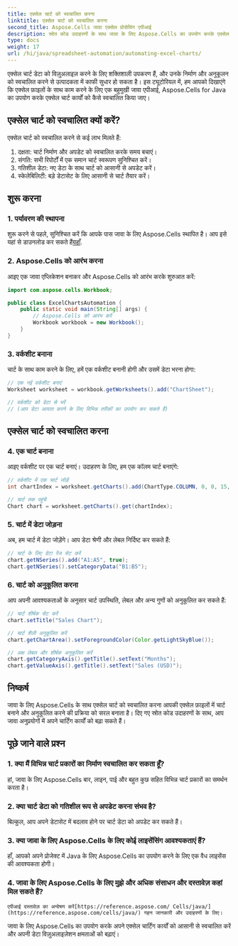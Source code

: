 ```yaml
---
title: एक्सेल चार्ट को स्वचालित करना
linktitle: एक्सेल चार्ट को स्वचालित करना
second_title: Aspose.Cells जावा एक्सेल प्रोसेसिंग एपीआई
description: स्रोत कोड उदाहरणों के साथ जावा के लिए Aspose.Cells का उपयोग करके एक्सेल चार्ट निर्माण और अनुकूलन को स्वचालित करने का तरीका जानें। अपने चार्टिंग कार्यों को सुव्यवस्थित करें।
type: docs
weight: 17
url: /hi/java/spreadsheet-automation/automating-excel-charts/
---
```


एक्सेल चार्ट डेटा को विज़ुअलाइज़ करने के लिए शक्तिशाली उपकरण हैं, और उनके निर्माण और अनुकूलन को स्वचालित करने से उत्पादकता में काफी सुधार हो सकता है। इस ट्यूटोरियल में, हम आपको दिखाएंगे कि एक्सेल फ़ाइलों के साथ काम करने के लिए एक बहुमुखी जावा एपीआई, Aspose.Cells for Java का उपयोग करके एक्सेल चार्ट कार्यों को कैसे स्वचालित किया जाए।

## एक्सेल चार्ट को स्वचालित क्यों करें?

एक्सेल चार्ट को स्वचालित करने से कई लाभ मिलते हैं:

1. दक्षता: चार्ट निर्माण और अपडेट को स्वचालित करके समय बचाएं।
2. संगति: सभी रिपोर्टों में एक समान चार्ट स्वरूपण सुनिश्चित करें।
3. गतिशील डेटा: नए डेटा के साथ चार्ट को आसानी से अपडेट करें।
4. स्केलेबिलिटी: बड़े डेटासेट के लिए आसानी से चार्ट तैयार करें।

## शुरू करना

### 1. पर्यावरण की स्थापना

शुरू करने से पहले, सुनिश्चित करें कि आपके पास जावा के लिए Aspose.Cells स्थापित है। आप इसे यहां से डाउनलोड कर सकते हैं[यहाँ](https://releases.aspose.com/cells/java/).

### 2. Aspose.Cells को आरंभ करना

आइए एक जावा एप्लिकेशन बनाकर और Aspose.Cells को आरंभ करके शुरुआत करें:

```java
import com.aspose.cells.Workbook;

public class ExcelChartsAutomation {
    public static void main(String[] args) {
        // Aspose.Cells को आरंभ करें
        Workbook workbook = new Workbook();
    }
}
```

### 3. वर्कशीट बनाना

चार्ट के साथ काम करने के लिए, हमें एक वर्कशीट बनानी होगी और उसमें डेटा भरना होगा:

```java
// एक नई वर्कशीट बनाएं
Worksheet worksheet = workbook.getWorksheets().add("ChartSheet");

// वर्कशीट को डेटा से भरें
// (आप डेटा आयात करने के लिए विभिन्न तरीकों का उपयोग कर सकते हैं)
```

## एक्सेल चार्ट को स्वचालित करना

### 4. एक चार्ट बनाना

आइए वर्कशीट पर एक चार्ट बनाएं। उदाहरण के लिए, हम एक कॉलम चार्ट बनाएंगे:

```java
// वर्कशीट में एक चार्ट जोड़ें
int chartIndex = worksheet.getCharts().add(ChartType.COLUMN, 0, 0, 15, 5);

// चार्ट तक पहुंचें
Chart chart = worksheet.getCharts().get(chartIndex);
```

### 5. चार्ट में डेटा जोड़ना

अब, हम चार्ट में डेटा जोड़ेंगे। आप डेटा श्रेणी और लेबल निर्दिष्ट कर सकते हैं:

```java
// चार्ट के लिए डेटा रेंज सेट करें
chart.getNSeries().add("A1:A5", true);
chart.getNSeries().setCategoryData("B1:B5");
```

### 6. चार्ट को अनुकूलित करना

आप अपनी आवश्यकताओं के अनुसार चार्ट उपस्थिति, लेबल और अन्य गुणों को अनुकूलित कर सकते हैं:

```java
// चार्ट शीर्षक सेट करें
chart.setTitle("Sales Chart");

// चार्ट शैली अनुकूलित करें
chart.getChartArea().setForegroundColor(Color.getLightSkyBlue());

// अक्ष लेबल और शीर्षक अनुकूलित करें
chart.getCategoryAxis().getTitle().setText("Months");
chart.getValueAxis().getTitle().setText("Sales (USD)");
```

## निष्कर्ष

जावा के लिए Aspose.Cells के साथ एक्सेल चार्ट को स्वचालित करना आपकी एक्सेल फ़ाइलों में चार्ट बनाने और अनुकूलित करने की प्रक्रिया को सरल बनाता है। दिए गए स्रोत कोड उदाहरणों के साथ, आप जावा अनुप्रयोगों में अपने चार्टिंग कार्यों को बढ़ा सकते हैं।

## पूछे जाने वाले प्रश्न

### 1. क्या मैं विभिन्न चार्ट प्रकारों का निर्माण स्वचालित कर सकता हूँ?
   हां, जावा के लिए Aspose.Cells बार, लाइन, पाई और बहुत कुछ सहित विभिन्न चार्ट प्रकारों का समर्थन करता है।

### 2. क्या चार्ट डेटा को गतिशील रूप से अपडेट करना संभव है?
   बिल्कुल, आप अपने डेटासेट में बदलाव होने पर चार्ट डेटा को अपडेट कर सकते हैं।

### 3. क्या जावा के लिए Aspose.Cells के लिए कोई लाइसेंसिंग आवश्यकताएं हैं?
   हाँ, आपको अपने प्रोजेक्ट में Java के लिए Aspose.Cells का उपयोग करने के लिए एक वैध लाइसेंस की आवश्यकता होगी।

### 4. जावा के लिए Aspose.Cells के लिए मुझे और अधिक संसाधन और दस्तावेज़ कहां मिल सकते हैं?
    एपीआई दस्तावेज़ का अन्वेषण करें[https://reference.aspose.com/ Cells/java/](https://reference.aspose.com/cells/java/) गहन जानकारी और उदाहरणों के लिए।

जावा के लिए Aspose.Cells का उपयोग करके अपने एक्सेल चार्टिंग कार्यों को आसानी से स्वचालित करें और अपनी डेटा विज़ुअलाइज़ेशन क्षमताओं को बढ़ाएं।
